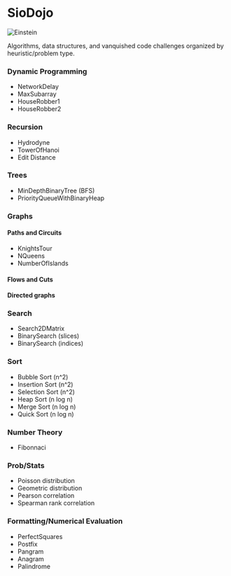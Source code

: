 # SioDojo

![Einstein](https://cloud.githubusercontent.com/assets/19956669/22234758/84d5faae-e1af-11e6-8b9e-d5c65cc213b9.png)

Algorithms, data structures, and vanquished code challenges organized by heuristic/problem type.

### Dynamic Programming

* NetworkDelay
* MaxSubarray
* HouseRobber1 
* HouseRobber2

### Recursion

* Hydrodyne
* TowerOfHanoi
* Edit Distance

### Trees

* MinDepthBinaryTree (BFS)
* PriorityQueueWithBinaryHeap

### Graphs

#### Paths and Circuits

* KnightsTour
* NQueens
* NumberOfIslands

#### Flows and Cuts

#### Directed graphs

### Search

* Search2DMatrix
* BinarySearch (slices)
* BinarySearch (indices)

### Sort

* Bubble Sort (n^2)
* Insertion Sort (n^2)
* Selection Sort (n^2)
* Heap Sort (n log n)
* Merge Sort (n log n)
* Quick Sort (n log n)

### Number Theory

* Fibonnaci

### Prob/Stats

* Poisson distribution
* Geometric distribution
* Pearson correlation
* Spearman rank correlation

### Formatting/Numerical Evaluation

* PerfectSquares
* Postfix
* Pangram
* Anagram
* Palindrome
